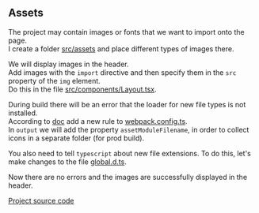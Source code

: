 ## Assets

The project may contain images or fonts that we want to import onto the page.  
I create a folder [src/assets](src/assets) and place different types of images there.

We will display images in the header.  
Add images with the `import` directive and then specify them in the `src` property of the `img` element.  
Do this in the file [src/components/Layout.tsx](src/components/Layout.tsx).

During build there will be an error that the loader for new file types is not installed.  
According to [doc](https://webpack.js.org/guides/asset-modules/)
add a new rule to [webpack.config.ts](webpack.config.ts).  
In `output` we will add the property `assetModuleFilename`,
in order to collect icons in a separate folder (for prod build).

You also need to tell `typescript` about new file extensions.
To do this, let's make changes to the file [global.d.ts](global.d.ts).

Now there are no errors and the images are successfully displayed in the header.

[Project source code](./)
